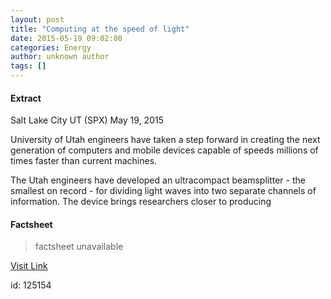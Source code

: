 ```yaml
---
layout: post
title: "Computing at the speed of light"
date: 2015-05-19 09:02:00
categories: Energy
author: unknown author
tags: []
---
```



#### Extract
>
Salt Lake City UT (SPX) May 19, 2015


University of Utah engineers have taken a step forward in creating the next generation of computers and mobile devices capable of speeds millions of times faster than current machines. 

The Utah engineers have developed an ultracompact beamsplitter - the smallest on record - for dividing light waves into two separate channels of information. The device brings researchers closer to producing

#### Factsheet
>factsheet unavailable

[Visit Link](http://www.spacedaily.com/reports/Computing_at_the_speed_of_light_999.html)

id:  125154
